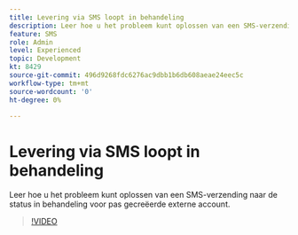 ```yaml
---
title: Levering via SMS loopt in behandeling
description: Leer hoe u het probleem kunt oplossen van een SMS-verzending naar de  status in behandeling voor pas gecreëerde externe account.
feature: SMS
role: Admin
level: Experienced
topic: Development
kt: 8429
source-git-commit: 496d9268fdc6276ac9dbb1b6db608aeae24eec5c
workflow-type: tm+mt
source-wordcount: '0'
ht-degree: 0%

---
```



# Levering via SMS loopt in behandeling

Leer hoe u het probleem kunt oplossen van een SMS-verzending naar de  status in behandeling voor pas gecreëerde externe account.

>[!VIDEO](https://video.tv.adobe.com/v/335986?quality=12)
